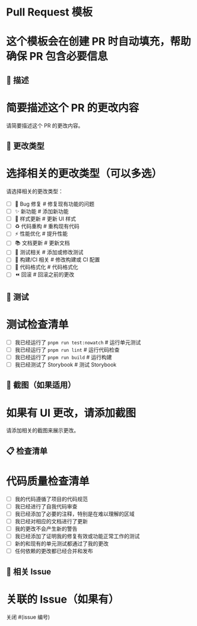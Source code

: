 # Pull Request 模板
# 这个模板会在创建 PR 时自动填充，帮助确保 PR 包含必要信息

## 📝 描述
# 简要描述这个 PR 的更改内容

请简要描述这个 PR 的更改内容。

## 🔧 更改类型
# 选择相关的更改类型（可以多选）

请选择相关的更改类型：

- [ ] 🐛 Bug 修复          # 修复现有功能的问题
- [ ] ✨ 新功能            # 添加新功能
- [ ] 💄 样式更新          # 更新 UI 样式
- [ ] ♻️ 代码重构          # 重构现有代码
- [ ] ⚡ 性能优化          # 提升性能
- [ ] 📚 文档更新          # 更新文档
- [ ] 🧪 测试相关          # 添加或修改测试
- [ ] 🔧 构建/CI 相关      # 修改构建或 CI 配置
- [ ] 🎨 代码格式化        # 代码格式化
- [ ] ⏪ 回滚              # 回滚之前的更改

## 🧪 测试
# 测试检查清单

- [ ] 我已经运行了 `pnpm run test:nowatch`  # 运行单元测试
- [ ] 我已经运行了 `pnpm run lint`          # 运行代码检查
- [ ] 我已经运行了 `pnpm run build`         # 运行构建
- [ ] 我已经测试了 Storybook                # 测试 Storybook

## 📸 截图（如果适用）
# 如果有 UI 更改，请添加截图

请添加相关的截图来展示更改。

## 📋 检查清单
# 代码质量检查清单

- [ ] 我的代码遵循了项目的代码规范
- [ ] 我已经进行了自我代码审查
- [ ] 我已经添加了必要的注释，特别是在难以理解的区域
- [ ] 我已经对相应的文档进行了更新
- [ ] 我的更改不会产生新的警告
- [ ] 我已经添加了证明我的修复有效或功能正常工作的测试
- [ ] 新的和现有的单元测试都通过了我的更改
- [ ] 任何依赖的更改都已经合并和发布

## 🔗 相关 Issue
# 关联的 Issue（如果有）

关闭 #(issue 编号)
